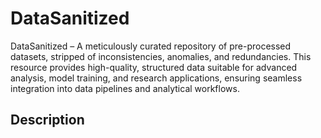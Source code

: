 # DataSanitized
DataSanitized – A meticulously curated repository of pre-processed datasets, stripped of inconsistencies, anomalies, and redundancies. This resource provides high-quality, structured data suitable for advanced analysis, model training, and research applications, ensuring seamless integration into data pipelines and analytical workflows.

## Description